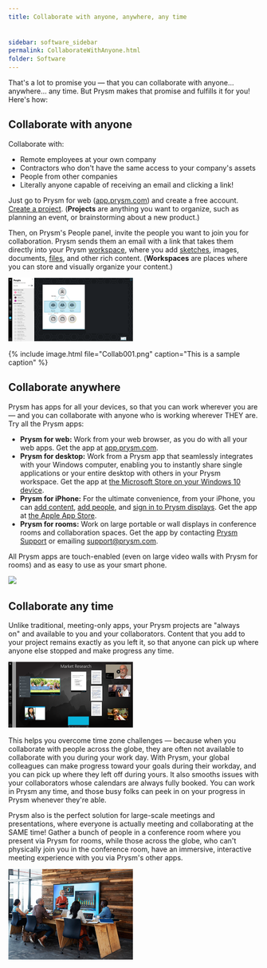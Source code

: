 ```yaml
---
title: Collaborate with anyone, anywhere, any time


sidebar: software_sidebar
permalink: CollaborateWithAnyone.html
folder: Software
---
```



<p>That's a lot to promise you &mdash; that you can collaborate with anyone... anywhere... any time. But Prysm makes that promise and fulfills it for you! Here's how:</p>
<h2>Collaborate with anyone</h2>
<p>Collaborate with:</p>
<ul>
<li>Remote employees at your own company</li>
<li>Contractors who don't have the same access to your company's assets</li>
<li>People from other companies</li>
<li>Literally anyone capable of receiving an email and clicking a link!</li>
</ul>
<p>Just go to Prysm for web (<a href="http://app.prysm.com/">app.prysm.com</a>) and create a free account. <a href="../Project/Projects.htm#CreatingProjects">Create a project</a>. (<strong>Projects</strong> are anything you want to organize, such as planning an event, or brainstorming about a new product.)</p>
<p>Then, on Prysm's People panel, invite the people you want to join you for collaboration. Prysm sends them an email with a link that takes them directly into your Prysm <a href="../Project/Workspaces.html">workspace</a>, where you add <a href="../Tools/Sketchboards.html#OpeningSketchboards">sketches</a>, images, documents, <a href="../Files/WorkingWithProjectFiles.htm#AddingProjectFiles">files</a>, and other rich content. (<strong>Workspaces</strong> are places where you can store and visually organize your content.)</p>

<p><img src="Collab001.png" style="width: 250px;" /></p>

{% include image.html file="Collab001.png"  caption="This is a sample caption" %}



<h2>Collaborate anywhere</h2>
<p>Prysm has apps for all your devices, so that you can work wherever you are &mdash; and you can collaborate with anyone who is working wherever THEY&nbsp;are. Try all the Prysm apps:</p>

<ul>
<li><strong>Prysm for web:</strong> Work from your web browser, as you do with all your web apps. Get the app at <a href="http://app.prysm.com/">app.prysm.com</a>.</li>
<li><strong>Prysm for desktop:</strong> Work from a Prysm app that seamlessly integrates with your Windows computer, enabling you to instantly share single applications or your entire desktop with others in your Prysm workspace. Get the app at <a href="../GettingStarted/GettingPFD.html#InstalliingPFD">the Microsoft Store on your Windows 10 device</a>.</li>
<li><strong>Prysm for iPhone:</strong>&nbsp;For the ultimate convenience, from your iPhone, you can <a href="../Files/AddingContentUsingIPhone.htm">add content</a>, <a href="../People/AddingPeopleIphone.html">add people</a>, and <a href="../GettingStarted/UnlockingDisplayUsingIPhone.htm">sign in to Prysm displays</a>. Get the app at <a href="../GettingStarted/GettingPFI.html#InstallingIPhone">the Apple App Store</a>.</li>
<li><strong>Prysm for rooms:</strong> Work on large portable or wall displays in conference rooms and collaboration spaces. Get the app by contacting <a href="https://www.prysm.com/support/">Prysm Support</a> or emailing <a href="mailto:support@prysm.com">support@prysm.com</a>.</li>
</ul>
<p>All Prysm apps are touch-enabled (even on large video walls with Prysm for rooms) and as easy to use as your smart phone.</p>

<p><img src="../../Resources/Images/Collab002.png" style="width: 250px;"/></p>

<h2>Collaborate any time</h2>
<p>Unlike traditional, meeting-only apps, your Prysm projects are "always on"&nbsp;and available to you and your collaborators. Content that you add to your project remains exactly as you left it, so that anyone can pick up where anyone else stopped and make progress any time.</p>

<p><img src="Collab007.png" style="width: 250px;"/></p>

<p>This helps you overcome time zone challenges &mdash; because when you collaborate with people across the globe, they are often not available to collaborate with you during your work day. With Prysm, your global colleagues can make progress toward your goals during their workday, and you can pick up where they left off during yours. It also smooths issues with your collaborators whose calendars are always fully booked. You can work in Prysm any time, and those busy folks can peek in on your progress in Prysm whenever they're able.</p>
<p>Prysm also is the perfect solution for large-scale meetings and presentations, where everyone is actually meeting and collaborating at the SAME&nbsp;time! Gather a bunch of people in a conference room where you present via Prysm for rooms, while those across the globe, who can't physically join you in the conference room, have an immersive, interactive meeting experience with you via Prysm's other apps.</p>

<p><img src="Collab003.png" style="width: 250px;"/></p>

